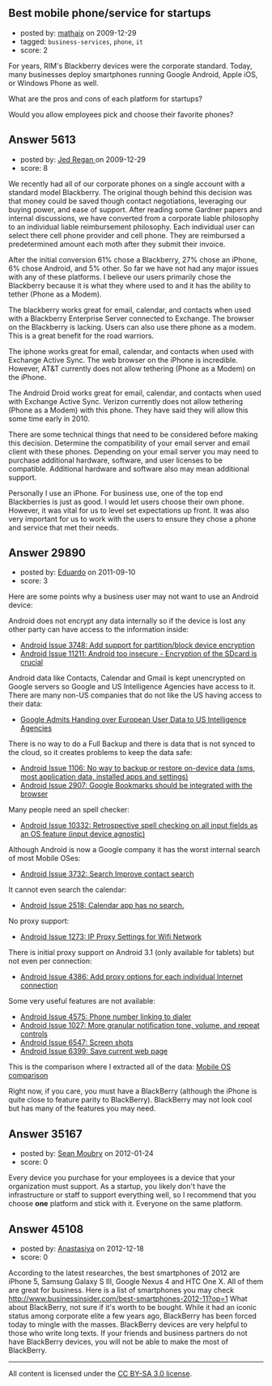 ## Best mobile phone/service for startups

- posted by: [mathaix](https://stackexchange.com/users/-1/1194-mathaix) on 2009-12-29
- tagged: `business-services`, `phone`, `it`
- score: 2

For years, RIM's Blackberry devices were the corporate standard. Today, many businesses deploy smartphones running Google Android, Apple iOS, or Windows Phone as well.

What are the pros and cons of each platform for startups?

Would you allow employees pick and choose their favorite phones?


## Answer 5613

- posted by: [Jed Regan ](https://stackexchange.com/users/-1/1940-jed-regan) on 2009-12-29
- score: 8

We recently had all of our corporate phones on a single account with a standard model Blackberry.  The original though behind this decision was that money could be saved though contact negotiations, leveraging our buying power, and ease of support. After reading some Gardner papers and internal discussions, we have converted from a corporate liable philosophy to an individual liable reimbursement philosophy.  Each individual user can select there cell phone provider and cell phone.  They are reimbursed a predetermined amount each moth after they submit their invoice.  

After the initial conversion 61% chose a Blackberry, 27% chose an iPhone, 6% chose Android, and 5% other.  So far we have not had any major issues with any of these platforms.  I believe our users primarily chose the Blackberry because it is what they where used to and it has the ability to tether (Phone as a Modem).  

The blackberry works great for email, calendar, and contacts when used with a Blackberry Enterprise Server connected to Exchange.  The browser on the Blackberry is lacking.  Users can also use there phone as a modem.  This is a great benefit for the road warriors.     

The iphone works great for email, calendar, and contacts when used with Exchange Active Sync.  The web browser on the iPhone is incredible.  However, AT&T currently does not allow tethering (Phone as a Modem) on the iPhone.  

The Android Droid works great for email, calendar, and contacts when used with Exchange Active Sync.  Verizon currently does not allow tethering (Phone as a Modem) with this phone.  They have said they will allow this some time early in 2010.  

There are some technical things that need to be considered before making this decision.  Determine the compatibility of your email server and email client with these phones.  Depending on your email server you may need to purchase additional hardware, software, and user licenses to be compatible.  Additional hardware and software also may mean additional support.  

Personally I use an iPhone. For business use, one of the top end Blackberries is just as good. I would let users choose their own phone.  However, it was vital for us to level set expectations up front.  It was also very important for us to work with the users to ensure they chose a phone and service that met their needs.      



## Answer 29890

- posted by: [Eduardo](https://stackexchange.com/users/-1/13239-eduardo) on 2011-09-10
- score: 3

Here are some points why a business user may not want to use an Android device:

Android does not encrypt any data internally so if the device is lost any other party can have access to the information inside:

* <a href="http://code.google.com/p/android/issues/detail?id=3748">Android Issue 3748: Add support for partition/block device encryption</a>
* <a href="http://code.google.com/p/android/issues/detail?id=11211">Android Issue 11211: Android too insecure - Encryption of the SDcard is crucial</a>

Android data like Contacts, Calendar and Gmail is kept unencrypted on Google servers so Google and US Intelligence Agencies have access to it. There are many non-US companies that do not like the US having access to their data:

* <a href="http://news.softpedia.com/news/Google-Admits-Handing-over-European-User-Data-to-US-Intelligence-Agencies-215740.shtml">Google Admits Handing over European User Data to US Intelligence Agencies</a>

There is no way to do a Full Backup and there is data that is not synced to the cloud, so it creates problems to keep the data safe:

* <a href="http://code.google.com/p/android/issues/detail?id=1106">Android Issue 1106: No way to backup or restore on-device data (sms, most application data, installed apps and settings)</a>
* <a href="http://code.google.com/p/android/issues/detail?id=2907">Android Issue 2907: Google Bookmarks should be integrated with the browser</a>

Many people need an spell checker:

* <a href="http://code.google.com/p/android/issues/detail?id=10332">Android Issue 10332: Retrospective spell checking on all input fields as an OS feature (input device agnostic)</a>

Although Android is now a Google company it has the worst internal search of most Mobile OSes:

* <a href="http://code.google.com/p/android/issues/detail?id=3732">Android Issue 3732: Search Improve contact search</a>

It cannot even search the calendar:

* <a href="http://code.google.com/p/android/issues/detail?id=2518">Android Issue 2518: Calendar app has no search.</a>

No proxy support:

* <a href="http://code.google.com/p/android/issues/detail?id=1273">Android Issue 1273: IP Proxy Settings for Wifi Network</a>

There is initial proxy support on Android 3.1 (only available for tablets) but not even per connection:

* <a href="http://code.google.com/p/android/issues/detail?id=4386">Android Issue 4386: Add proxy options for each individual Internet connection</a>

Some very useful features are not available:

* <a href="http://code.google.com/p/android/issues/detail?id=4575">Android Issue 4575: Phone number linking to dialer</a>
* <a href="http://code.google.com/p/android/issues/detail?id=1027">Android Issue 1027: More granular notification tone, volume, and repeat controls</a>
* <a href="http://code.google.com/p/android/issues/detail?id=6547">Android Issue 6547: Screen shots</a>
* <a href="http://code.google.com/p/android/issues/detail?id=6399">Android Issue 6399: Save current web page</a>

This is the comparison where I extracted all of the data: <a href="http://en.wikipedia.org/wiki/Mobile_operating_system#Mobile_OS_comparison">Mobile OS comparison</a>

Right now, if you care, you must have a BlackBerry (although the iPhone is quite close to feature parity to BlackBerry). BlackBerry may not look cool but has many of the features you may need.


## Answer 35167

- posted by: [Sean Moubry](https://stackexchange.com/users/-1/15912-sean-moubry) on 2012-01-24
- score: 0

Every device you purchase for your employees is a device that your organization must support. As a startup, you likely don't have the infrastructure or staff to support everything well, so I recommend that you choose **one** platform and stick with it. Everyone on the same platform.


## Answer 45108

- posted by: [Anastasiya](https://stackexchange.com/users/-1/21909-anastasiya) on 2012-12-18
- score: 0

According to the latest researches, the best smartphones of 2012 are iPhone 5, Samsung Galaxy S III, Google Nexus 4 and HTC One X. All of them are great for business. Here is a list of smartphones you may check http://www.businessinsider.com/best-smartphones-2012-11?op=1 
What about BlackBerry, not sure if it's worth to be bought. While it had an iconic status among corporate elite a few years ago, BlackBerry has been forced today to mingle with the masses. BlackBerry devices are very helpful to those who write long texts. If your friends and business partners do not have BlackBerry devices, you will not be able to make the most of BlackBerry.



---

All content is licensed under the [CC BY-SA 3.0 license](https://creativecommons.org/licenses/by-sa/3.0/).
